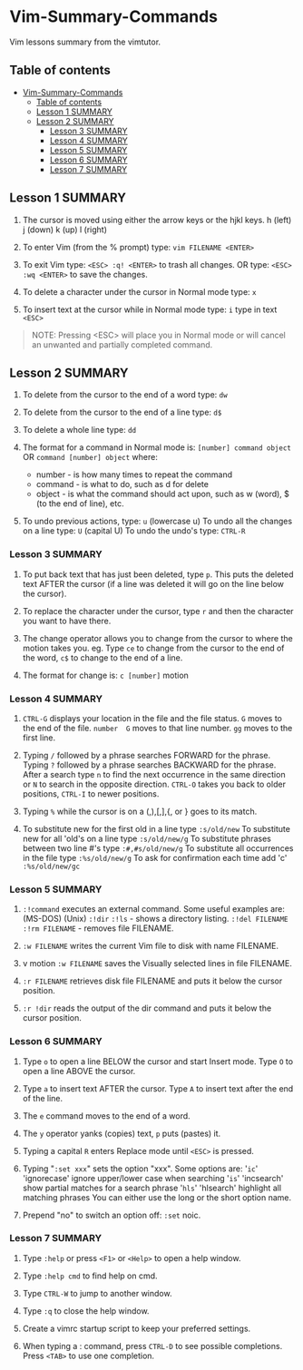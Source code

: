 # Vim-Summary-Commands

Vim lessons summary from the vimtutor.

## Table of contents

- [Vim-Summary-Commands](#vim-summary-commands)
  - [Table of contents](#table-of-contents)
  - [Lesson 1 SUMMARY](#lesson-1-summary)
  - [Lesson 2 SUMMARY](#lesson-2-summary)
    - [Lesson 3 SUMMARY](#lesson-3-summary)
    - [Lesson 4 SUMMARY](#lesson-4-summary)
    - [Lesson 5 SUMMARY](#lesson-5-summary)
    - [Lesson 6 SUMMARY](#lesson-6-summary)
    - [Lesson 7 SUMMARY](#lesson-7-summary)

## Lesson 1 SUMMARY

1. The cursor is moved using either the arrow keys or the hjkl keys.
h (left) j (down) k (up) l (right)

2. To enter Vim (from the % prompt) type: `vim FILENAME <ENTER>`

3. To exit Vim type: `<ESC> :q! <ENTER>` to trash all changes.
OR type: `<ESC> :wq <ENTER>` to save the changes.

4. To delete a character under the cursor in Normal mode type: `x`

5. To insert text at the cursor while in Normal mode type: `i` type in text `<ESC>`

>NOTE: Pressing \<ESC> will place you in Normal mode or will cancel an unwanted and partially completed command.

## Lesson 2 SUMMARY

1. To delete from the cursor to the end of a word type: `dw`

2. To delete from the cursor to the end of a line type: `d$`

3. To delete a whole line type: `dd`

4. The format for a command in Normal mode is:
`[number] command object` OR `command [number] object`
where:
   - number - is how many times to repeat the command
   - command - is what to do, such as  d  for delete
   - object - is what the command should act upon, such as w (word), $ (to the end of line), etc.

5. To undo previous actions, type: `u` (lowercase u)
To undo all the changes on a line type: `U` (capital U)
To undo the undo's type: `CTRL-R`

### Lesson 3 SUMMARY

1. To put back text that has just been deleted, type `p`. This puts the deleted text AFTER the cursor (if a line was deleted it will go on the line below the cursor).

2. To replace the character under the cursor, type `r` and then the character you want to have there.

3. The change operator allows you to change from the cursor to where the motion takes you.  eg. Type `ce` to change from the cursor to the end of the word, `c$` to change to the end of a line.

4. The format for change is: `c [number]` motion

### Lesson 4 SUMMARY

1. `CTRL-G` displays your location in the file and the file status.
`G` moves to the end of the file.
`number  G` moves to that line number.
`gg` moves to the first line.

2. Typing `/` followed by a phrase searches FORWARD for the phrase.
Typing `?` followed by a phrase searches BACKWARD for the phrase.
After a search type `n` to find the next occurrence in the same direction
or `N` to search in the opposite direction.
`CTRL-O` takes you back to older positions, `CTRL-I` to newer positions.

3. Typing `%` while the cursor is on a (,),[,],{, or } goes to its match.

4. To substitute new for the first old in a line type
`:s/old/new`
To substitute new for all 'old's on a line type
`:s/old/new/g`
To substitute phrases between two line #'s type
`:#,#s/old/new/g`
To substitute all occurrences in the file type
`:%s/old/new/g`
To ask for confirmation each time add 'c'
`:%s/old/new/gc`

### Lesson 5 SUMMARY

1. `:!command`  executes an external command.
Some useful examples are:
(MS-DOS) (Unix)
`:!dir` `:!ls` - shows a directory listing.
`:!del FILENAME` `:!rm FILENAME` - removes file FILENAME.

2. `:w FILENAME` writes the current Vim file to disk with name FILENAME.

3. v motion `:w FILENAME` saves the Visually selected lines in file FILENAME.

4. `:r FILENAME` retrieves disk file FILENAME and puts it below the cursor position.

5. `:r !dir` reads the output of the dir command and puts it below the cursor position.

### Lesson 6 SUMMARY

1. Type `o` to open a line BELOW the cursor and start Insert mode.
Type `O` to open a line ABOVE the cursor.

2. Type `a` to insert text AFTER the cursor.
Type `A` to insert text after the end of the line.

3. The `e` command moves to the end of a word.

4. The `y` operator yanks (copies) text, `p` puts (pastes) it.

5. Typing a capital `R` enters Replace mode until `<ESC>` is pressed.

6. Typing "`:set xxx`" sets the option "xxx".
Some options are:
'`ic`' 'ignorecase' ignore upper/lower case when searching
'`is`' 'incsearch' show partial matches for a search phrase
'`hls`' 'hlsearch' highlight all matching phrases
You can either use the long or the short option name.

7. Prepend "no" to switch an option off: `:set` noic.

### Lesson 7 SUMMARY

1. Type `:help` or press `<F1>` or `<Help>` to open a help window.

2. Type `:help cmd` to find help on cmd.

3. Type `CTRL-W` to jump to another window.

4. Type `:q` to close the help window.

5. Create a vimrc startup script to keep your preferred settings.

6. When typing a : command, press `CTRL-D` to see possible completions.
Press `<TAB>` to use one completion.
